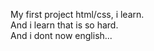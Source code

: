 My first project html/css, i learn. <br>
And i learn that is so hard. <br>
And i dont now english... 
